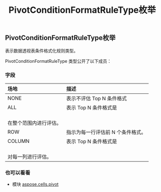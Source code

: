﻿---
title: PivotConditionFormatRuleType枚举
second_title: Aspose.Cells for Python via .NET API 参考文献
description:
type: docs
weight: 130
url: /zh/python-net/aspose.cells.pivot/pivotconditionformatruletype/
is_root: false
---
## PivotConditionFormatRuleType枚举
表示数据透视表条件格式化规则类型。



PivotConditionFormatRuleType 类型公开了以下成员：

### 字段
|场地|描述|
| :- | :- |
| NONE |表示不评估 Top N 条件格式|
| ALL |表示 Top N 条件格式是<br/>在整个范围内进行评估。|
| ROW |指示为每一行评估前 N 个条件格式。|
| COLUMN |表示 Top N 条件格式是<br/>对每一列进行评估。|



### 也可以看看
* 模块 [aspose.cells.pivot](..)
